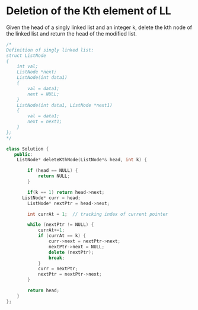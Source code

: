 # Deletion of the Kth element of LL

Given the head of a singly linked list and an integer k, delete the kth node of the linked list and return the head of the modified list.

```cpp
/*
Definition of singly linked list:
struct ListNode
{
    int val;
    ListNode *next;
    ListNode(int data1)
    {
        val = data1;
        next = NULL;
    }
    ListNode(int data1, ListNode *next1)
    {
        val = data1;
        next = next1;
    }
};
*/

class Solution {
   public:
    ListNode* deleteKthNode(ListNode*& head, int k) {

        if (head == NULL) {
            return NULL;
        }

        if(k == 1) return head->next;
      ListNode* curr = head;
        ListNode* nextPtr = head->next;

        int currAt = 1;  // tracking index of current pointer

        while (nextPtr != NULL) {
            currAt+=1;
            if (currAt == k) {
                curr->next = nextPtr->next;
                nextPtr->next = NULL;
                delete (nextPtr);
                break;
            }
            curr = nextPtr;
            nextPtr = nextPtr->next;
        }

        return head;
    }
};
```
